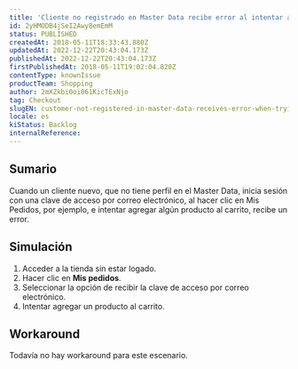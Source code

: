 ```yaml
---
title: 'Cliente no registrado en Master Data recibe error al intentar agregar ítems al carrito'
id: 2yHMODB4jSeI2Awy8emEmM
status: PUBLISHED
createdAt: 2018-05-11T18:33:43.880Z
updatedAt: 2022-12-22T20:43:04.173Z
publishedAt: 2022-12-22T20:43:04.173Z
firstPublishedAt: 2018-05-11T19:02:04.820Z
contentType: knownIssue
productTeam: Shopping
author: 2mXZkbi0oi061KicTExNjo
tag: Checkout
slugEN: customer-not-registered-in-master-data-receives-error-when-trying-to-add-items-to-cart
locale: es
kiStatus: Backlog
internalReference: 
---
```


## Sumario

Cuando un cliente nuevo, que no tiene perfil en el Master Data, inicia sesión con una clave de acceso por correo electrónico, al hacer clic en Mis Pedidos, por ejemplo, e intentar agregar algún producto al carrito, recibe un error.

## Simulación

1. Acceder a la tienda sin estar logado.
2. Hacer clic en __Mis pedidos__.
3. Seleccionar la opción de recibir la clave de acceso por correo electrónico.
4. Intentar agregar un producto al carrito.

## Workaround

Todavía no hay workaround para este escenario.


